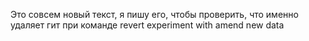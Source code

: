 Это совсем новый текст, я пишу его, чтобы проверить, что именно удаляет гит при команде  revert
experiment with amend
new data
